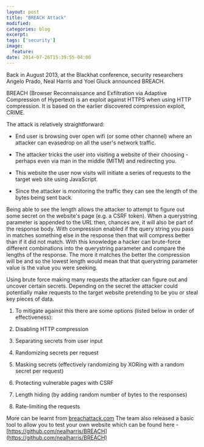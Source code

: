 ```yaml
---
layout: post
title: "BREACH Attack"
modified:
categories: blog
excerpt:
tags: ['security']
image:
  feature:
date: 2014-07-26T15:39:55-04:00
---
```


Back in August 2013, at the Blackhat conference, security researchers Angelo Prado, Neal Harris and Yoel Gluck announced BREACH.

BREACH (Browser Reconnaissance and Exfiltration via Adaptive Compression of Hypertext) is an exploit against HTTPS when using HTTP compression. It is based on the earlier discovered compression exploit, CRIME.

The attack is relatively straightforward:

* End user is browsing over open wifi (or some other channel) where an attacker can evasedrop on all the user's network traffic.

* The attacker tricks the user into visiting a website of their choosing - perhaps even via man in the middle (MITM) and redirecting you.

* This website the user now visits will initiate a series of requests to the target web site using JavaScript.

* Since the attacker is monitoring the traffic they can see the length of the bytes being sent back.

Being able to see the length allows the attacker to attempt to figure out some secret on the website's page (e.g. a CSRF token). When a querystring parameter is appended to the URL then, chances are, it will also be part of the response body. With compression enabled if the query string you pass in matches something else in the response then that will compress better than if it did not match. With this knowledge a hacker can brute-force different combinations into the querystring parameter and compare the lengths of the response. The more it matches the better the compression will be and so the lowest length would mean that that querystring parameter value is the value you were seeking.

Using brute force making many requests the attacker can figure out and uncover certain secrets. Depending on the secret the attacker could potentially make requests to the target website pretending to be you or steal key pieces of data.

1. To mitigate against this there are some options (listed below in order of effectiveness):

2. Disabling HTTP compression

3. Separating secrets from user input

4. Randomizing secrets per request

5. Masking secrets (effectively randomizing by XORing with a random secret per request)

6. Protecting vulnerable pages with CSRF

7. Length hiding (by adding random number of bytes to the responses)

8. Rate-limiting the requests

More can be learnt from [breachattack.com](http://www.breachattack.com/) The team also released a basic tool to allow you to test your own website which can be found here - [https://github.com/nealharris/BREACH](https://github.com/nealharris/BREACH)